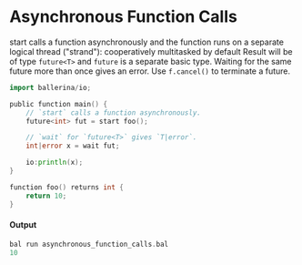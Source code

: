 # Asynchronous Function Calls

 start calls a function asynchronously and the function runs on a separate logical thread ("strand"): cooperatively multitasked by default
 Result will be of type `future<T>` and `future` is a separate basic type.
 Waiting for the same future more than once gives an error.
 Use `f.cancel()` to terminate a future.

```go
import ballerina/io;

public function main() {
    // `start` calls a function asynchronously.
    future<int> fut = start foo();

    // `wait` for `future<T>` gives `T|error`.
    int|error x = wait fut;

    io:println(x);
}

function foo() returns int {
    return 10;
}
```

#### Output

```go
bal run asynchronous_function_calls.bal
10
```